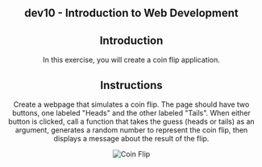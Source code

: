 <h2 align="center">dev10 - Introduction to Web Development</h2>
<h2 align="center">Introduction</h2>
<p align="center">In this exercise, you will create a coin flip application.</p>
<h2 align="center">Instructions</h2>
<p align="center">Create a webpage that simulates a coin flip. The page should have two buttons, one labeled "Heads" and the other labeled "Tails". When either button is clicked, call a function that takes the guess (heads or tails) as an argument, generates a random number to represent the coin flip, then displays a message about the result of the flip.</p>
<p align="center"><img src="https://daerwfnmm5gpa.cloudfront.net/iwd/04-JavaScript/assets/coin-flip.png" alt="Coin Flip"></p>
